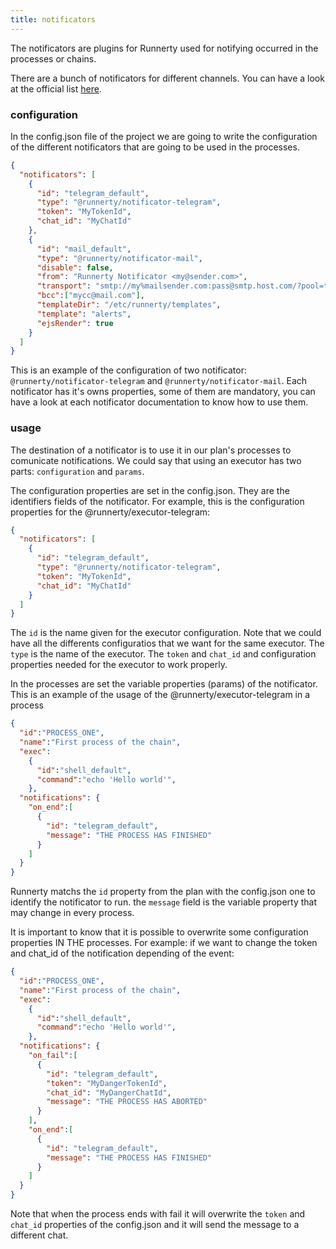 ```yaml
---
title: notificators
---
```


The notificators are plugins for Runnerty used for notifying occurred in the processes or chains. 

There are a bunch of notificators for different channels. You can have a look at the official list [here](executors.md).

### configuration

In the config.json file of the project we are going to write the configuration of the different notificators that are going to be used in the processes.

```json
{
  "notificators": [
    {
      "id": "telegram_default",
      "type": "@runnerty/notificator-telegram",
      "token": "MyTokenId",
      "chat_id": "MyChatId"
    },
    {
      "id": "mail_default",
      "type": "@runnerty/notificator-mail",
      "disable": false,
      "from": "Runnerty Notificator <my@sender.com>",
      "transport": "smtp://my%mailsender.com:pass@smtp.host.com/?pool=true",
      "bcc":["mycc@mail.com"],
      "templateDir": "/etc/runnerty/templates",
      "template": "alerts",
      "ejsRender": true
    }
  ]
}
```

This is an example of the configuration of two notificator: `@runnerty/notificator-telegram` and `@runnerty/notificator-mail`. Each notificator has it's owns properties, some of them are mandatory, you can have a look at each notificator documentation to know how to use them.

### usage

The destination of a notificator is to use it in our plan's processes to comunicate notifications. We could say that using an executor has two parts: `configuration` and `params`.

 The configuration properties are set in the config.json. They are the identifiers fields of the notificator. For example, this is the configuration properties for the @runnerty/executor-telegram:

```json
{
  "notificators": [
    {
      "id": "telegram_default",
      "type": "@runnerty/notificator-telegram",
      "token": "MyTokenId",
      "chat_id": "MyChatId"
    }
  ]
}
```

The `id` is the name given for the executor configuration. Note that we could have all the differents configuratios that we want for the same executor. The `type` is the name of the executor. The `token` and `chat_id` and configuration properties needed for the executor to work properly. 

In the processes are set the variable properties (params) of the notificator. This is an example of the usage of the @runnerty/executor-telegram in a process

```json
{
  "id":"PROCESS_ONE",
  "name":"First process of the chain",
  "exec":
    {
      "id":"shell_default",
      "command":"echo 'Hello world'",
    },
  "notifications": {
    "on_end":[
      {
        "id": "telegram_default",
        "message": "THE PROCESS HAS FINISHED"
      }
    ]
  }
}
```

Runnerty matchs the `id` property from the plan with the config.json one to identify the notificator to run. the `message` field is the variable property that may change in every process.

It is important to know that it is possible to overwrite some configuration properties IN THE processes. For example: if we want to change the token and chat_id of the notification depending of the event:

```json
{
  "id":"PROCESS_ONE",
  "name":"First process of the chain",
  "exec":
    {
      "id":"shell_default",
      "command":"echo 'Hello world'",
    },
  "notifications": {
    "on_fail":[
      {
        "id": "telegram_default",
        "token": "MyDangerTokenId",
        "chat_id": "MyDangerChatId",
        "message": "THE PROCESS HAS ABORTED"
      }
    ],
    "on_end":[
      {
        "id": "telegram_default",
        "message": "THE PROCESS HAS FINISHED"
      }
    ]
  }
}
```

Note that when the process ends with fail it will overwrite the `token` and `chat_id` properties of the config.json and it will send the message to a different chat.